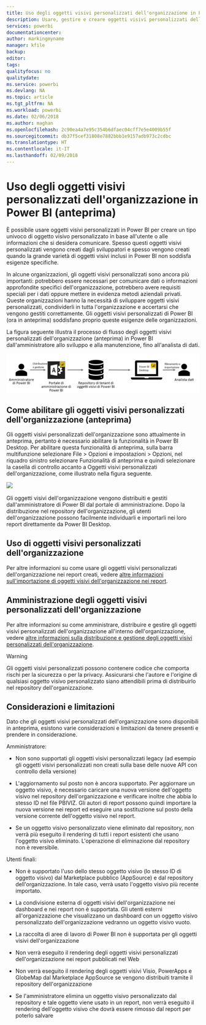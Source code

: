 ```yaml
---
title: Uso degli oggetti visivi personalizzati dell'organizzazione in Power BI
description: Usare, gestire e creare oggetti visivi personalizzati dell'organizzazione in Power BI
services: powerbi
documentationcenter: 
author: markingmyname
manager: kfile
backup: 
editor: 
tags: 
qualityfocus: no
qualitydate: 
ms.service: powerbi
ms.devlang: NA
ms.topic: article
ms.tgt_pltfrm: NA
ms.workload: powerbi
ms.date: 02/06/2018
ms.author: maghan
ms.openlocfilehash: 2c90ea4a7e95c354b6dfaec04cff7e5e4009b55f
ms.sourcegitcommit: db37f5cef31808e7882bbb1e9157adb973c2cdbc
ms.translationtype: HT
ms.contentlocale: it-IT
ms.lasthandoff: 02/09/2018
---
```

# <a name="using-organization-custom-visuals-in-power-bi-preview"></a>Uso degli oggetti visivi personalizzati dell'organizzazione in Power BI (anteprima)

È possibile usare oggetti visivi personalizzati in Power BI per creare un tipo univoco di oggetto visivo personalizzato in base all'utente o alle informazioni che si desidera comunicare. Spesso questi oggetti visivi personalizzati vengono creati dagli sviluppatori e spesso vengono creati quando la grande varietà di oggetti visivi inclusi in Power BI non soddisfa esigenze specifiche. 

In alcune organizzazioni, gli oggetti visivi personalizzati sono ancora più importanti: potrebbero essere necessari per comunicare dati o informazioni approfondite specifici dell'organizzazione, potrebbero avere requisiti speciali per i dati oppure mettere in evidenza metodi aziendali privati. Queste organizzazioni hanno la necessità di sviluppare oggetti visivi personalizzati, condividerli in tutta l'organizzazione e accertarsi che vengono gestiti correttamente. Gli oggetti visivi personalizzati di Power BI (ora in anteprima) soddisfano proprio queste esigenze delle organizzazioni. 

La figura seguente illustra il processo di flusso degli oggetti visivi personalizzati dell'organizzazione (anteprima) in Power BI dall'amministratore allo sviluppo e alla manutenzione, fino all'analista di dati.

![](media/power-bi-custom-visuals-organizational/custom-visual-org-01.jpg)

## <a name="how-to-enable-organizational-custom-visuals-preview"></a>Come abilitare gli oggetti visivi personalizzati dell'organizzazione (anteprima)

Gli oggetti visivi personalizzati dell'organizzazione sono attualmente in anteprima, pertanto è necessario abilitare la funzionalità in Power BI Desktop. Per abilitare questa funzionalità di anteprima, sulla barra multifunzione selezionare File > Opzioni e impostazioni > Opzioni, nel riquadro sinistro selezionare Funzionalità di anteprima e quindi selezionare la casella di controllo accanto a Oggetti visivi personalizzati dell'organizzazione, come illustrato nella figura seguente.

![](media/power-bi-custom-visuals-organizational/custom-visual-org-02.jpg)

Gli oggetti visivi dell'organizzazione vengono distribuiti e gestiti dall'amministratore di Power BI dal portale di amministrazione. Dopo la distribuzione nel repository dell'organizzazione, gli utenti dell'organizzazione possono facilmente individuarli e importarli nei loro report direttamente da Power BI Desktop.

## <a name="using-organizational-custom-visuals"></a>Uso di oggetti visivi personalizzati dell'organizzazione

Per altre informazioni su come usare gli oggetti visivi personalizzati dell'organizzazione nei report creati, vedere [altre informazioni sull'importazione di oggetti visivi dell'organizzazione nei report](power-bi-custom-visuals.md).
 
## <a name="administering-organizational-custom-visuals"></a>Amministrazione degli oggetti visivi personalizzati dell'organizzazione

Per altre informazioni su come amministrare, distribuire e gestire gli oggetti visivi personalizzati dell'organizzazione all'interno dell'organizzazione, vedere [altre informazioni sulla distribuzione e gestione degli oggetti visivi personalizzati dell'organizzazione](https://go.microsoft.com/fwlink/?linkid=866790).

> [!WARNING]
> Gli oggetti visivi personalizzati possono contenere codice che comporta rischi per la sicurezza o per la privacy. Assicurarsi che l'autore e l'origine di qualsiasi oggetto visivo personalizzato siano attendibili prima di distribuirlo nel repository dell'organizzazione. 
> 

## <a name="considerations-and-limitations"></a>Considerazioni e limitazioni
 
Dato che gli oggetti visivi personalizzati dell'organizzazione sono disponibili in anteprima, esistono varie considerazioni e limitazioni da tenere presenti e prendere in considerazione.
 
Amministratore:

* Non sono supportati gli oggetti visivi personalizzati legacy (ad esempio gli oggetti visivi personalizzati non creati sulla base delle nuove API con controllo della versione)

* L'aggiornamento sul posto non è ancora supportato. Per aggiornare un oggetto visivo, è necessario caricare una nuova versione dell'oggetto visivo nel repository dell'organizzazione e verificare inoltre che abbia lo stesso ID nel file PBIVIZ. Gli autori di report possono quindi importare la nuova versione nei report ed eseguire una sostituzione sul posto della versione corrente dell'oggetto visivo nel report.

* Se un oggetto visivo personalizzato viene eliminato dal repository, non verrà più eseguito il rendering di tutti i report esistenti che usano l'oggetto visivo eliminato. L'operazione di eliminazione dal repository non è reversibile.
 
Utenti finali:

* Non è supportato l'uso dello stesso oggetto visivo (lo stesso ID di oggetto visivo) dal Marketplace pubblico (AppSource) e dal repository dell'organizzazione. In tale caso, verrà usato l'oggetto visivo più recente importato.

* La condivisione esterna di oggetti visivi dell'organizzazione nei dashboard e nei report non è supportata. Gli utenti esterni all'organizzazione che visualizzano un dashboard con un oggetto visivo personalizzato dell'organizzazione vedranno un oggetto visivo vuoto. 

* La raccolta di aree di lavoro di Power BI non è supportata per gli oggetti visivi dell'organizzazione

* Non verrà eseguito il rendering degli oggetti visivi personalizzati dell'organizzazione nei report pubblicati nel Web

* Non verrà eseguito il rendering degli oggetti visivi Visio, PowerApps e GlobeMap dal Marketplace AppSource se vengono distribuiti tramite il repository dell'organizzazione

* Se l'amministratore elimina un oggetto visivo personalizzato dal repository e tale oggetto viene usato in un report, non verrà eseguito il rendering dell'oggetto visivo che dovrà essere rimosso dal report per poterlo salvare